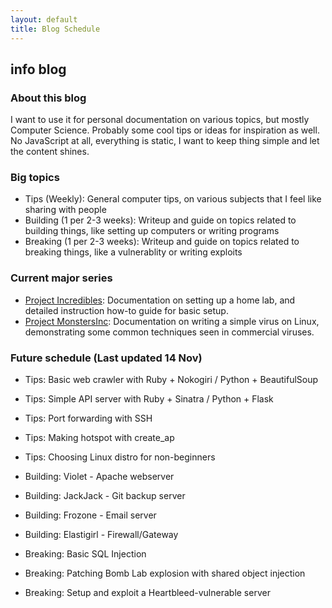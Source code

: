 ```yaml
---
layout: default
title: Blog Schedule
---
```

<h2 class="title text-center">info blog</h2>

### About this blog

I want to use it for personal documentation on various topics, but mostly Computer Science.
Probably some cool tips or ideas for inspiration as well.
No JavaScript at all, everything is static, I want to keep thing simple and let the content shines.

### Big topics

- Tips (Weekly): General computer tips, on various subjects that I feel like sharing with people
- Building (1 per 2-3 weeks): Writeup and guide on topics related to building things, like setting up computers or writing programs
- Breaking (1 per 2-3 weeks): Writeup and guide on topics related to breaking things, like a vulnerablity or writing exploits

### Current major series
- [Project Incredibles](/incredibles): Documentation on setting up a home lab, and detailed instruction how-to guide for basic setup.
- [Project MonstersInc](/monstersinc): Documentation on writing a simple virus on Linux, demonstrating some common techniques seen in commercial viruses.

### Future schedule (Last updated 14 Nov)
+ Tips: Basic web crawler with Ruby + Nokogiri / Python + BeautifulSoup
+ Tips: Simple API server with Ruby + Sinatra / Python + Flask
+ Tips: Port forwarding with SSH
+ Tips: Making hotspot with create\_ap
+ Tips: Choosing Linux distro for non-beginners

+ Building: Violet - Apache webserver
+ Building: JackJack - Git backup server
+ Building: Frozone - Email server
+ Building: Elastigirl - Firewall/Gateway

+ Breaking: Basic SQL Injection
+ Breaking: Patching Bomb Lab explosion with shared object injection
+ Breaking: Setup and exploit a Heartbleed-vulnerable server
